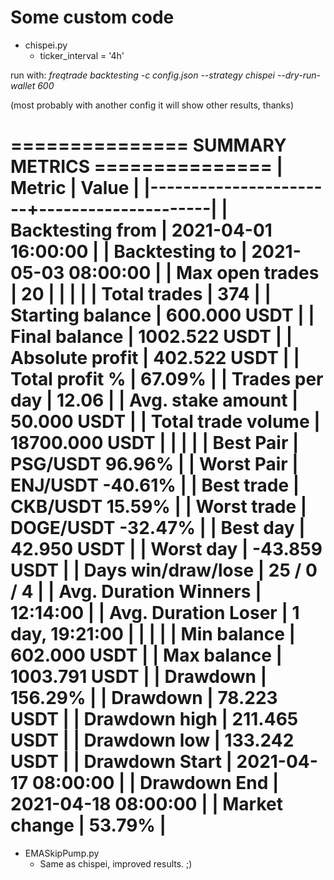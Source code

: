 # Some custom code

- chispei.py
	- ticker_interval = '4h'

run with: *freqtrade backtesting -c config.json --strategy chispei --dry-run-wallet 600*

(most probably with another config it will show other results, thanks)

=============== SUMMARY METRICS ===============
| Metric                | Value               |
|-----------------------+---------------------|
| Backtesting from      | 2021-04-01 16:00:00 |
| Backtesting to        | 2021-05-03 08:00:00 |
| Max open trades       | 20                  |
|                       |                     |
| Total trades          | 374                 |
| Starting balance      | 600.000 USDT        |
| Final balance         | 1002.522 USDT       |
| Absolute profit       | 402.522 USDT        |
| Total profit %        | 67.09%              |
| Trades per day        | 12.06               |
| Avg. stake amount     | 50.000 USDT         |
| Total trade volume    | 18700.000 USDT      |
|                       |                     |
| Best Pair             | PSG/USDT 96.96%     |
| Worst Pair            | ENJ/USDT -40.61%    |
| Best trade            | CKB/USDT 15.59%     |
| Worst trade           | DOGE/USDT -32.47%   |
| Best day              | 42.950 USDT         |
| Worst day             | -43.859 USDT        |
| Days win/draw/lose    | 25 / 0 / 4          |
| Avg. Duration Winners | 12:14:00            |
| Avg. Duration Loser   | 1 day, 19:21:00     |
|                       |                     |
| Min balance           | 602.000 USDT        |
| Max balance           | 1003.791 USDT       |
| Drawdown              | 156.29%             |
| Drawdown              | 78.223 USDT         |
| Drawdown high         | 211.465 USDT        |
| Drawdown low          | 133.242 USDT        |
| Drawdown Start        | 2021-04-17 08:00:00 |
| Drawdown End          | 2021-04-18 08:00:00 |
| Market change         | 53.79%              |
===============================================



- EMASkipPump.py
	- Same as chispei, improved results. ;)
